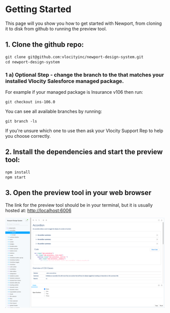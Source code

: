 # Getting Started

This page will you show you how to get started with Newport, from cloning it to disk from github to running the preview tool.

## 1. Clone the github repo:

```
git clone git@github.com:vlocityinc/newport-design-system.git
cd newport-design-system
```

### 1 a) Optional Step - change the branch to the that matches your installed Vlocity Salesforce managed package.

For example if your managed package is Insurance v106 then run:

```
git checkout ins-106.0
```

You can see all available branches by running:

```
git branch -ls
```

If you're unsure which one to use then ask your Vlocity Support Rep to help you choose correctly.

## 2. Install the dependencies and start the preview tool:

```
npm install
npm start
```

## 3. Open the preview tool in your web browser

The link for the preview tool should be in your terminal, but it is usually hosted at: [http://localhost:6006](http://localhost:6006)

![Preview tool](/docs/previewer.v1.png)
